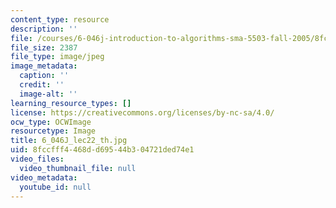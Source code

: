 ```yaml
---
content_type: resource
description: ''
file: /courses/6-046j-introduction-to-algorithms-sma-5503-fall-2005/8fccfff4468dd69544b304721ded74e1_6_046J_lec22_th.jpg
file_size: 2387
file_type: image/jpeg
image_metadata:
  caption: ''
  credit: ''
  image-alt: ''
learning_resource_types: []
license: https://creativecommons.org/licenses/by-nc-sa/4.0/
ocw_type: OCWImage
resourcetype: Image
title: 6_046J_lec22_th.jpg
uid: 8fccfff4-468d-d695-44b3-04721ded74e1
video_files:
  video_thumbnail_file: null
video_metadata:
  youtube_id: null
---
```

